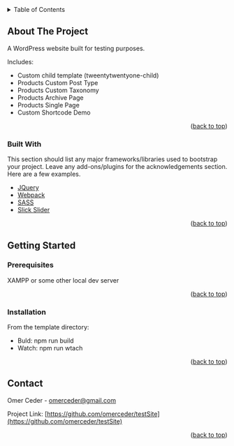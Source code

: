 <!-- TABLE OF CONTENTS -->
<details>
  <summary>Table of Contents</summary>
  <ol>
    <li>
      <a href="#about-the-project">About The Project</a>
      <ul>
        <li><a href="#built-with">Built With</a></li>
      </ul>
    </li>
    <li>
      <a href="#getting-started">Getting Started</a>
      <ul>
        <li><a href="#prerequisites">Prerequisites</a></li>
        <li><a href="#installation">Installation</a></li>
      </ul>
    </li>
    <li><a href="#contact">Contact</a></li>
  </ol>
</details>

<!-- ABOUT THE PROJECT -->
## About The Project

A WordPress website built for testing purposes.

Includes:
* Custom child template (tweentytwentyone-child)
* Products Custom Post Type
* Products Custom Taxonomy
* Products Archive Page
* Products Single Page
* Custom Shortcode Demo

<p align="right">(<a href="#top">back to top</a>)</p>

### Built With

This section should list any major frameworks/libraries used to bootstrap your project. Leave any add-ons/plugins for the acknowledgements section. Here are a few examples.

* [JQuery](https://jquery.com)
* [Webpack](https://webpack.js.org/)
* [SASS](https://sass-lang.com/)
* [Slick Slider](https://kenwheeler.github.io/slick/)

<p align="right">(<a href="#top">back to top</a>)</p>

<!-- GETTING STARTED -->
## Getting Started

### Prerequisites

XAMPP or some other local dev server

<p align="right">(<a href="#top">back to top</a>)</p>

### Installation

From the template directory:

* Buld: npm run build
* Watch: npm run wtach

<p align="right">(<a href="#top">back to top</a>)</p>

<!-- CONTACT -->
## Contact

Omer Ceder - omerceder@gmail.com

Project Link: [https://github.com/omerceder/testSite](https://github.com/omerceder/testSite)

<p align="right">(<a href="#top">back to top</a>)</p>
